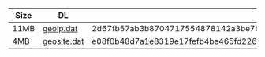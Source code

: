 |    Size   |     DL  | sha512sum |
|  ---  |  ---  |  ---  |
| 11MB | [geoip.dat](https://cdn.jsdelivr.net/gh/googleians/Rules@main/geoip.dat) | 2d67fb57ab3b8704717554878142a3be784653b36f15044d6d7a05672b5258adb2cbe52f19aca406c6421a78600cc145376cbc7a5494c825a645926421019d6d |
| 4MB | [geosite.dat](https://cdn.jsdelivr.net/gh/googleians/Rules@main/geosite.dat) | e08f0b48d7a1e8319e17fefb4be465fd226bc8bf8ecdb9c974c614b9ecb22a3e79c2d98b789b96fa0b849117ac16cee09a891509dd964133fef67ab53a2814e2 |
